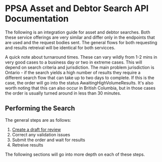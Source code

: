 # PPSA Asset and Debtor Search API Documentation

The following is an integration guide for asset and debtor searches. Both these service offerings are very similar and differ only in the endpoints that are used and the request bodies sent. The general flows for both requesting and results retreival will be identical for both servicces.

A quick note about turnaround times. These can vary wildly from 1-2 mins in very good cases to a business day or two in extreme cases. This will depend on search criteria and jurisdiction. The main problem jurisdiction is Ontario - if the search yields a high number of results they require a different search flow that can take up to two days to complete. If this is the case, the order will go into the status AwaitingHighVolumeResults. It's also worth noting that this can also occur in British Columbia, but in those cases the order is usually turned around in less than 30 minutes.

## Performing the Search

The general steps are as follows:
1. [Create a draft for review](https://github.com/Reg-Hub/API/blob/main/PPSA%20Searches/1.%20Create%20a%20Draft%20for%20Review.md)
2. Correct any validation issues
3. Submit the order and wait for results
4. Retreive results

The following sections will go into more depth on each of these steps.
